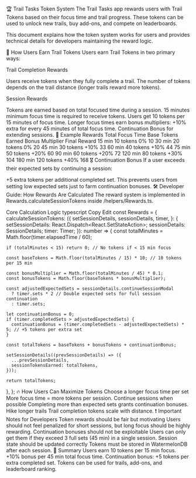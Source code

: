 🏆 Trail Tasks Token System
The Trail Tasks app rewards users with Trail Tokens based on their focus time and trail progress. These tokens can be used to unlock new trails, buy add-ons, and compete on leaderboards.

This document explains how the token system works for users and provides technical details for developers maintaining the reward logic.

🏅 How Users Earn Trail Tokens
Users earn Trail Tokens in two primary ways:

Trail Completion Rewards

Users receive tokens when they fully complete a trail.
The number of tokens depends on the trail distance (longer trails reward more tokens).

Session Rewards

Tokens are earned based on total focused time during a session.
15 minutes minimum focus time is required to receive tokens.
Users get 10 tokens per 15 minutes of focus time.
Longer focus times earn bonus multipliers:
+10% extra for every 45 minutes of total focus time.
Continuation Bonus for extending sessions.
🎯 Example Rewards
Total Focus Time	Base Tokens Earned	Bonus Multiplier	Final Reward
15 min	10 tokens	0%	10
30 min	20 tokens	0%	20
45 min	30 tokens	+10%	33
60 min	40 tokens	+10%	44
75 min	50 tokens	+20%	60
90 min	60 tokens	+20%	72
120 min	80 tokens	+30%	104
180 min	120 tokens	+40%	168
🎖 Continuation Bonus
If a user exceeds their expected sets by continuing a session:

+5 extra tokens per additional completed set.
This prevents users from setting low expected sets just to farm continuation bonuses.
🛠 Developer Guide: How Rewards Are Calculated
The reward system is implemented in Rewards.calculateSessionTokens inside /helpers/Rewards.ts.

Core Calculation Logic
typescript
Copy
Edit
const Rewards = {
  calculateSessionTokens: ({
    setSessionDetails,
    sessionDetails,
    timer,
  }: {
    setSessionDetails: React.Dispatch<React.SetStateAction<SessionDetails>>;
    sessionDetails: SessionDetails;
    timer: Timer;
  }): number => {
    const totalMinutes = Math.floor(timer.elapsedTime / 60);

    if (totalMinutes < 15) return 0; // No tokens if < 15 min focus

    const baseTokens = Math.floor(totalMinutes / 15) * 10; // 10 tokens per 15 min

    const bonusMultiplier = Math.floor(totalMinutes / 45) * 0.1;
    const bonusTokens = Math.floor(baseTokens * bonusMultiplier);

    const adjustedExpectedSets = sessionDetails.continueSessionModal
      ? timer.sets * 2 // Double expected sets for full session continuation
      : timer.sets;

    let continuationBonus = 0;
    if (timer.completedSets > adjustedExpectedSets) {
      continuationBonus = (timer.completedSets - adjustedExpectedSets) * 5; // +5 tokens per extra set
    }

    const totalTokens = baseTokens + bonusTokens + continuationBonus;

    setSessionDetails((prevSessionDetails) => ({
      ...prevSessionDetails,
      sessionTokensEarned: totalTokens,
    }));

    return totalTokens;
  },
};
🔥 How Users Can Maximize Tokens
Choose a longer focus time per set
More focus time = more tokens per session.
Continue sessions when possible
Completing more than expected sets grants continuation bonuses.
Hike longer trails
Trail completion tokens scale with distance.
❗ Important Notes for Developers
Token rewards should be fair but motivating
Users should not feel penalized for short sessions, but long focus should be highly rewarding.
Continuation bonuses should not be exploitable
Users can only get them if they exceed 3 full sets (45 min) in a single session.
Session state should be updated correctly
Tokens must be stored in WatermelonDB after each session.
🎯 Summary
Users earn 10 tokens per 15 min focus.
+10% bonus per 45 min total focus time.
Continuation bonus: +5 tokens per extra completed set.
Tokens can be used for trails, add-ons, and leaderboard ranking.

